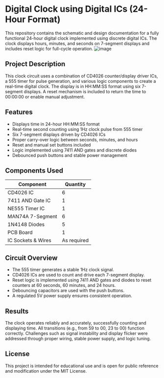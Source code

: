 # Digital Clock using Digital ICs (24-Hour Format)

This repository contains the schematic and design documentation for a fully functional 24-hour digital clock implemented using discrete digital ICs. The clock displays hours, minutes, and seconds on 7-segment displays and includes reset logic for full-cycle operation.
![image](https://github.com/user-attachments/assets/d539cc95-36ca-4ffb-9358-e08ec521cad8)

## Project Description

This clock circuit uses a combination of CD4026 counter/display driver ICs, a 555 timer for pulse generation, and various logic components to create a real-time digital clock. The display is in HH:MM:SS format using six 7-segment displays. A reset mechanism is included to return the time to 00:00:00 or enable manual adjustment.

## Features

- Displays time in 24-hour HH:MM:SS format
- Real-time second counting using 1Hz clock pulse from 555 timer
- Six 7-segment displays driven by CD4026 ICs
- Proper carry-over logic between seconds, minutes, and hours
- Reset and manual set buttons included
- Logic implemented using 7411 AND gates and discrete diodes
- Debounced push buttons and stable power management

## Components Used

| Component            | Quantity |
|----------------------|----------|
| CD4026 IC            | 6        |
| 7411 AND Gate IC     | 1        |
| NE555 Timer IC       | 1        |
| MAN74A 7-Segment     | 6        |
| 1N4148 Diodes        | 5        |
| PCB Board            | 1        |
| IC Sockets & Wires   | As required |

## Circuit Overview

- The 555 timer generates a stable 1Hz clock signal.
- CD4026 ICs are used to count and drive each 7-segment display.
- Reset logic is implemented using 7411 AND gates and diodes to reset counters at 60 seconds, 60 minutes, and 24 hours.
- Debouncing capacitors are used with the push buttons.
- A regulated 5V power supply ensures consistent operation.


## Results

The clock operates reliably and accurately, successfully counting and displaying time. All transitions (e.g., from 59 to 00, 23 to 00) function correctly. Challenges such as signal instability and display flicker were addressed through proper wiring, stable power supply, and logic tuning.

## License

This project is intended for educational use and is open for public reference and modification under the MIT License.


